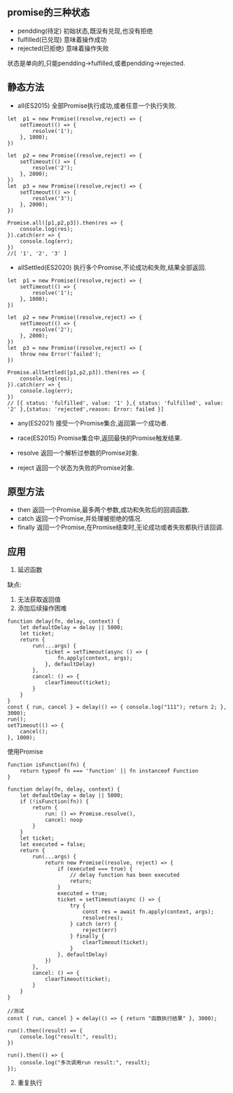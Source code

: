 
## promise的三种状态

- pendding(待定) 初始状态,既没有兑现,也没有拒绝
- fulfilled(已兑现) 意味着操作成功
- rejected(已拒绝) 意味着操作失败

状态是单向的,只能pendding->fulfilled,或者pendding->rejected.


## 静态方法
- all(ES2015) 全部Promise执行成功,或者任意一个执行失败.

```
let  p1 = new Promise((resolve,reject) => {
    setTimeout(() => {
        resolve('1');
    }, 1000);
})

let  p2 = new Promise((resolve,reject) => {
    setTimeout(() => {
        resolve('2');
    }, 2000);
})
let  p3 = new Promise((resolve,reject) => {
    setTimeout(() => {
        resolve('3');
    }, 2000);
})

Promise.all([p1,p2,p3]).then(res => {
    console.log(res);
}).catch(err => {
    console.log(err);
})
//[ '1', '2', '3' ]
```
- allSettled(ES2020) 执行多个Promise,不论成功和失败,结果全部返回.

```
let  p1 = new Promise((resolve,reject) => {
    setTimeout(() => {
        resolve('1');
    }, 1000);
})

let  p2 = new Promise((resolve,reject) => {
    setTimeout(() => {
        resolve('2');
    }, 2000);
})
let  p3 = new Promise((resolve,reject) => {
    throw new Error('failed');
})

Promise.allSettled([p1,p2,p3]).then(res => {
    console.log(res);
}).catch(err => {
    console.log(err);
})
// [{ status: 'fulfilled', value: '1' },{ status: 'fulfilled', value: '2' },{status: 'rejected',reason: Error: failed }]
```
- any(ES2021) 接受一个Promise集合,返回第一个成功者.


- race(ES2015) Promise集合中,返回最快的Promise触发结果.
- resolve 返回一个解析过参数的Promise对象.
- reject 返回一个状态为失败的Promise对象.


## 原型方法
- then 返回一个Promise,最多两个参数,成功和失败后的回调函数.
- catch 返回一个Promise,并处理被拒绝的情况.
- finally 返回一个Promise,在Promise结束时,无论成功或者失败都执行该回调.

## 应用
1. 延迟函数

缺点: 
1. 无法获取返回值
2. 添加后续操作困难
```
function delay(fn, delay, context) {
    let defaultDelay = delay || 5000;
    let ticket;
    return {
        run(...args) {
            ticket = setTimeout(async () => {
                fn.apply(context, args);
            }, defaultDelay)
        },
        cancel: () => {
            clearTimeout(ticket);
        }
    }
}
const { run, cancel } = delay(() => { console.log("111"); return 2; }, 3000);
run();
setTimeout(() => {
    cancel();
}, 1000);
```
使用Promise

```
function isFunction(fn) {
    return typeof fn === 'function' || fn instanceof Function
}

function delay(fn, delay, context) {
    let defaultDelay = delay || 5000;
    if (!isFunction(fn)) {
        return {
            run: () => Promise.resolve(),
            cancel: noop
        }
    }
    let ticket;
    let executed = false;
    return {
        run(...args) {
            return new Promise((resolve, reject) => {
                if (executed === true) {
                    // delay function has been executed
                    return;
                }
                executed = true;
                ticket = setTimeout(async () => {
                    try {
                        const res = await fn.apply(context, args);
                        resolve(res);
                    } catch (err) {
                        reject(err)
                    } finally {
                        clearTimeout(ticket);
                    }
                }, defaultDelay)
            })
        },
        cancel: () => {
            clearTimeout(ticket);
        }
    }
}

//测试
const { run, cancel } = delay(() => { return "函数执行结果" }, 3000);

run().then((result) => {
    console.log("result:", result);
})

run().then(() => {
    console.log("多次调用run result:", result);
});
```

2. 重复执行
